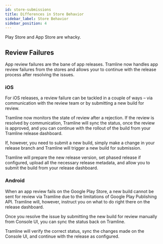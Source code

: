 ```yaml
---
id: store-submissions
title: Differences in Store Behavior
sidebar_label: Store Behavior
sidebar_position: 4
---
```


Play Store and App Store are whacky.


## Review Failures

App review failures are the bane of app releases. Tramline now handles app review failures from the stores and allows your to continue with the release process after resolving the issues.

### iOS

For iOS releases, a review failure can be tackled in a couple of ways – via communication with the review team or by submitting a new build for review.

Tramline now monitors the state of review after a rejection. If the review is resolved by communication, Tramline will sync the status, once the review is approved, and you can continue with the rollout of the build from your Tramline release dashboard.

If, however, you need to submit a new build, simply make a change in your release branch and Tramline will trigger a new build for submission.

Tramline will prepare the new release version, set phased release if configured, upload all the necessary release metadata, and allow you to submit the build from your release dashboard.

### Android

When an app review fails on the Google Play Store, a new build cannot be sent for review via Tramline due to the limitations of Google Play Publishing API. Tramline will, however, instruct you on what to do right there on the release dashboard.

Once you resolve the issue by submitting the new build for review manually from Console UI, you can sync the status back on Tramline.

Tramline will verify the correct status, sync the changes made on the Console UI, and continue with the release as configured.
